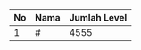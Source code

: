 | No | Nama            | Jumlah Level |
|----|-----------------|--------------|
| 1  | #    |    4555        |
